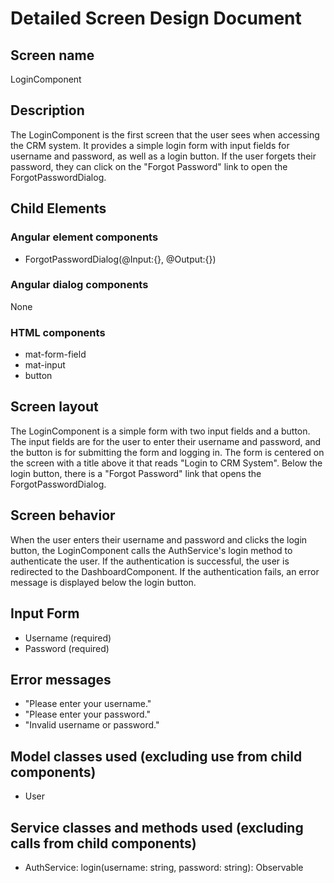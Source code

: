 # Detailed Screen Design Document
## Screen name
LoginComponent
## Description
The LoginComponent is the first screen that the user sees when accessing the CRM system. It provides a simple login form with input fields for username and password, as well as a login button. If the user forgets their password, they can click on the "Forgot Password" link to open the ForgotPasswordDialog.
## Child Elements
### Angular element components
- ForgotPasswordDialog(@Input:{}, @Output:{})
### Angular dialog components
None
### HTML components
- mat-form-field
- mat-input
- button
## Screen layout
The LoginComponent is a simple form with two input fields and a button. The input fields are for the user to enter their username and password, and the button is for submitting the form and logging in. The form is centered on the screen with a title above it that reads "Login to CRM System". Below the login button, there is a "Forgot Password" link that opens the ForgotPasswordDialog.
## Screen behavior
When the user enters their username and password and clicks the login button, the LoginComponent calls the AuthService's login method to authenticate the user. If the authentication is successful, the user is redirected to the DashboardComponent. If the authentication fails, an error message is displayed below the login button.
## Input Form
- Username (required)
- Password (required)
## Error messages
- "Please enter your username."
- "Please enter your password."
- "Invalid username or password."
## Model classes used (excluding use from child components)
- User
## Service classes and methods used (excluding calls from child components)
- AuthService: login(username: string, password: string): Observable<User>